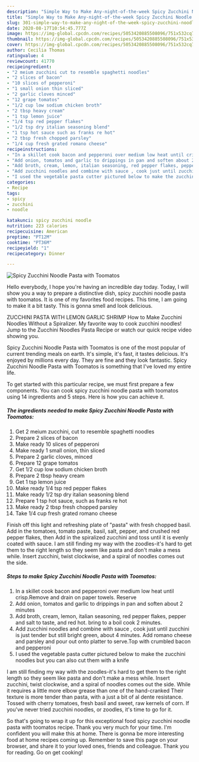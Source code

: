 ```yaml
---
description: "Simple Way to Make Any-night-of-the-week Spicy Zucchini Noodle Pasta with Toomatos"
title: "Simple Way to Make Any-night-of-the-week Spicy Zucchini Noodle Pasta with Toomatos"
slug: 301-simple-way-to-make-any-night-of-the-week-spicy-zucchini-noodle-pasta-with-toomatos
date: 2020-08-17T10:54:45.777Z
image: https://img-global.cpcdn.com/recipes/5053420885508096/751x532cq70/spicy-zucchini-noodle-pasta-with-toomatos-recipe-main-photo.jpg
thumbnail: https://img-global.cpcdn.com/recipes/5053420885508096/751x532cq70/spicy-zucchini-noodle-pasta-with-toomatos-recipe-main-photo.jpg
cover: https://img-global.cpcdn.com/recipes/5053420885508096/751x532cq70/spicy-zucchini-noodle-pasta-with-toomatos-recipe-main-photo.jpg
author: Cecilia Thomas
ratingvalue: 4
reviewcount: 41770
recipeingredient:
- "2 meium zucchini cut to resemble spaghetti noodles"
- "2 slices of bacon"
- "10 slices of pepperoni"
- "1 small onion thin sliced"
- "2 garlic cloves minced"
- "12 grape tomatos"
- "1/2 cup low sodium chicken broth"
- "2 tbsp heavy cream"
- "1 tsp lemon juice"
- "1/4 tsp red pepper flakes"
- "1/2 tsp dry italian seasoning blend"
- "1 tsp hot sauce such as franks re hot"
- "2 tbsp fresh chopped parsley"
- "1/4 cup fresh grated romano cheese"
recipeinstructions:
- "In a skillet cook bacon and pepperoni over medium low heat until crisp.Remove and drain on paper towels. Reserve"
- "Add onion, tomatos and garlic to drippings in pan and soften about 2 minutes"
- "Add broth, cream, lemon, italian seasoning, red pepper flakes, pepper and salt to taste, and red hot. bring to a boil cook 2 minutes."
- "Add zucchini noodles and combine with sauce , cook just until zucchini is just tender but still bright green, about 4 minutes. Add romano cheese and parsley and pour out onto platter to serve.Top with crumbled bacon and pepperoni"
- "I used the vegetable pasta cutter pictured below to make the zucchini noodles but you can also cut them with a knife"
categories:
- Recipe
tags:
- spicy
- zucchini
- noodle

katakunci: spicy zucchini noodle 
nutrition: 223 calories
recipecuisine: American
preptime: "PT12M"
cooktime: "PT36M"
recipeyield: "1"
recipecategory: Dinner

---
```



![Spicy Zucchini Noodle Pasta with Toomatos](https://img-global.cpcdn.com/recipes/5053420885508096/751x532cq70/spicy-zucchini-noodle-pasta-with-toomatos-recipe-main-photo.jpg)

Hello everybody, I hope you're having an incredible day today. Today, I will show you a way to prepare a distinctive dish, spicy zucchini noodle pasta with toomatos. It is one of my favorites food recipes. This time, I am going to make it a bit tasty. This is gonna smell and look delicious.

ZUCCHINI PASTA WITH LEMON GARLIC SHRIMP How to Make Zucchini Noodles Without a Spiralizer. My favorite way to cook zucchini noodles! Jump to the Zucchini Noodles Pasta Recipe or watch our quick recipe video showing you.

Spicy Zucchini Noodle Pasta with Toomatos is one of the most popular of current trending meals on earth. It's simple, it's fast, it tastes delicious. It's enjoyed by millions every day. They are fine and they look fantastic. Spicy Zucchini Noodle Pasta with Toomatos is something that I've loved my entire life.


To get started with this particular recipe, we must first prepare a few components. You can cook spicy zucchini noodle pasta with toomatos using 14 ingredients and 5 steps. Here is how you can achieve it.

<!--inarticleads1-->

##### The ingredients needed to make Spicy Zucchini Noodle Pasta with Toomatos:

1. Get 2 meium zucchini, cut to resemble spaghetti noodles
1. Prepare 2 slices of bacon
1. Make ready 10 slices of pepperoni
1. Make ready 1 small onion, thin sliced
1. Prepare 2 garlic cloves, minced
1. Prepare 12 grape tomatos
1. Get 1/2 cup low sodium chicken broth
1. Prepare 2 tbsp heavy cream
1. Get 1 tsp lemon juice
1. Make ready 1/4 tsp red pepper flakes
1. Make ready 1/2 tsp dry italian seasoning blend
1. Prepare 1 tsp hot sauce, such as franks re hot
1. Make ready 2 tbsp fresh chopped parsley
1. Take 1/4 cup fresh grated romano cheese


Finish off this light and refreshing plate of &#34;pasta&#34; with fresh chopped basil. Add in the tomatoes, tomato paste, basil, salt, pepper, and crushed red pepper flakes, then Add in the spiralized zucchini and toss until it is evenly coated with sauce. I am still finding my way with the zoodles-it&#39;s hard to get them to the right length so they seem like pasta and don&#39;t make a mess while. Insert zucchini, twist clockwise, and a spiral of noodles comes out the side. 

<!--inarticleads2-->

##### Steps to make Spicy Zucchini Noodle Pasta with Toomatos:

1. In a skillet cook bacon and pepperoni over medium low heat until crisp.Remove and drain on paper towels. Reserve
1. Add onion, tomatos and garlic to drippings in pan and soften about 2 minutes
1. Add broth, cream, lemon, italian seasoning, red pepper flakes, pepper and salt to taste, and red hot. bring to a boil cook 2 minutes.
1. Add zucchini noodles and combine with sauce , cook just until zucchini is just tender but still bright green, about 4 minutes. Add romano cheese and parsley and pour out onto platter to serve.Top with crumbled bacon and pepperoni
1. I used the vegetable pasta cutter pictured below to make the zucchini noodles but you can also cut them with a knife


I am still finding my way with the zoodles-it&#39;s hard to get them to the right length so they seem like pasta and don&#39;t make a mess while. Insert zucchini, twist clockwise, and a spiral of noodles comes out the side. While it requires a little more elbow grease than one of the hand-cranked Their texture is more tender than pasta, with a just a bit of al dente resistance. Tossed with cherry tomatoes, fresh basil and sweet, raw kernels of corn. If you&#39;ve never tried zucchini noodles, or zoodles, it&#39;s time to go for it. 

So that's going to wrap it up for this exceptional food spicy zucchini noodle pasta with toomatos recipe. Thank you very much for your time. I'm confident you will make this at home. There is gonna be more interesting food at home recipes coming up. Remember to save this page on your browser, and share it to your loved ones, friends and colleague. Thank you for reading. Go on get cooking!
